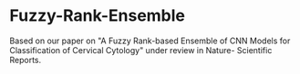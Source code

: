 # Fuzzy-Rank-Ensemble
Based on our paper on "A Fuzzy Rank-based Ensemble of CNN Models for Classification of Cervical Cytology" under review in Nature- Scientific Reports.
